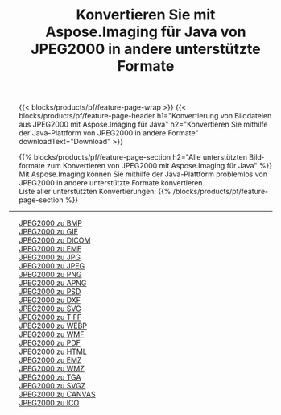 ﻿---
title: Konvertieren Sie mit Aspose.Imaging für Java von JPEG2000 in andere unterstützte Formate 
weight: 3920
url: /de/java/conversion/from/jpeg2000 
lang: de
langdirlevel: 2
locales: zh-hans,ja,it,ru,de,es,fr,nl,id,lt,pl,pt,vi,tr,ko,zh-hant,ar,hi,th,sv,cs,uk,he
description: Mit Aspose.Imaging können Sie mithilfe der Java-Plattform problemlos von JPEG2000 in andere Formate konvertieren
---

{{< blocks/products/pf/feature-page-wrap >}}
{{< blocks/products/pf/feature-page-header h1="Konvertierung von Bilddateien aus JPEG2000 mit Aspose.Imaging für Java" h2="Konvertieren Sie mithilfe der Java-Plattform von JPEG2000 in andere Formate" downloadText="Download" >}}


{{% blocks/products/pf/feature-page-section  h2="Alle unterstützten Bildformate zum Konvertieren von JPEG2000 mit Aspose.Imaging für Java" %}}
Mit Aspose.Imaging können Sie mithilfe der Java-Plattform problemlos von JPEG2000 in andere unterstützte Formate konvertieren.
<br/>
Liste aller unterstützten Konvertierungen:
{{% /blocks/products/pf/feature-page-section %}}
<div class="container-fluid productfamilypage bg-gray">
    <div class="convertypes bg-gray agp-content section">
        <div class="container">
		<hr style="margin-left:-20px;"/>
		<div class="row other-converters">
		    <div class='col-md-2 other-converter remove-lp remove-rp'><a href="/imaging/de/java/conversion/jpeg2000-to-bmp" >JPEG2000 zu BMP</a></div><div class='col-md-2 other-converter remove-lp remove-rp'><a href="/imaging/de/java/conversion/jpeg2000-to-gif" >JPEG2000 zu GIF</a></div><div class='col-md-2 other-converter remove-lp remove-rp'><a href="/imaging/de/java/conversion/jpeg2000-to-dicom" >JPEG2000 zu DICOM</a></div><div class='col-md-2 other-converter remove-lp remove-rp'><a href="/imaging/de/java/conversion/jpeg2000-to-emf" >JPEG2000 zu EMF</a></div><div class='col-md-2 other-converter remove-lp remove-rp'><a href="/imaging/de/java/conversion/jpeg2000-to-jpg" >JPEG2000 zu JPG</a></div><div class='col-md-2 other-converter remove-lp remove-rp'><a href="/imaging/de/java/conversion/jpeg2000-to-jpeg" >JPEG2000 zu JPEG</a></div><div class='col-md-2 other-converter remove-lp remove-rp'><a href="/imaging/de/java/conversion/jpeg2000-to-png" >JPEG2000 zu PNG</a></div><div class='col-md-2 other-converter remove-lp remove-rp'><a href="/imaging/de/java/conversion/jpeg2000-to-apng" >JPEG2000 zu APNG</a></div><div class='col-md-2 other-converter remove-lp remove-rp'><a href="/imaging/de/java/conversion/jpeg2000-to-psd" >JPEG2000 zu PSD</a></div><div class='col-md-2 other-converter remove-lp remove-rp'><a href="/imaging/de/java/conversion/jpeg2000-to-dxf" >JPEG2000 zu DXF</a></div><div class='col-md-2 other-converter remove-lp remove-rp'><a href="/imaging/de/java/conversion/jpeg2000-to-svg" >JPEG2000 zu SVG</a></div><div class='col-md-2 other-converter remove-lp remove-rp'><a href="/imaging/de/java/conversion/jpeg2000-to-tiff" >JPEG2000 zu TIFF</a></div><div class='col-md-2 other-converter remove-lp remove-rp'><a href="/imaging/de/java/conversion/jpeg2000-to-webp" >JPEG2000 zu WEBP</a></div><div class='col-md-2 other-converter remove-lp remove-rp'><a href="/imaging/de/java/conversion/jpeg2000-to-wmf" >JPEG2000 zu WMF</a></div><div class='col-md-2 other-converter remove-lp remove-rp'><a href="/imaging/de/java/conversion/jpeg2000-to-pdf" >JPEG2000 zu PDF</a></div><div class='col-md-2 other-converter remove-lp remove-rp'><a href="/imaging/de/java/conversion/jpeg2000-to-html" >JPEG2000 zu HTML</a></div><div class='col-md-2 other-converter remove-lp remove-rp'><a href="/imaging/de/java/conversion/jpeg2000-to-emz" >JPEG2000 zu EMZ</a></div><div class='col-md-2 other-converter remove-lp remove-rp'><a href="/imaging/de/java/conversion/jpeg2000-to-wmz" >JPEG2000 zu WMZ</a></div><div class='col-md-2 other-converter remove-lp remove-rp'><a href="/imaging/de/java/conversion/jpeg2000-to-tga" >JPEG2000 zu TGA</a></div><div class='col-md-2 other-converter remove-lp remove-rp'><a href="/imaging/de/java/conversion/jpeg2000-to-svgz" >JPEG2000 zu SVGZ</a></div><div class='col-md-2 other-converter remove-lp remove-rp'><a href="/imaging/de/java/conversion/jpeg2000-to-canvas" >JPEG2000 zu CANVAS</a></div><div class='col-md-2 other-converter remove-lp remove-rp'><a href="/imaging/de/java/conversion/jpeg2000-to-ico" >JPEG2000 zu ICO</a></div>
                </div>
        </div>
    </div>
</div>
<br/>

